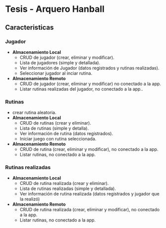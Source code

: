 # Tesis - Arquero Hanball

## Caracteristicas

### Jugador

- **Almacenamiento Local**
  - CRUD de jugador (crear, eliminar y modificar).
  - Lista de jugadores (simple y detallada).
  - Ver información de Jugador (datos registrados y rutinas realizadas).
  - Seleccionar jugador al inciar rutina.
- **Almacenamiento Remoto**
  - CRUD de jugador  (crear, eliminar y modificar) no conectado a la app.
  - Listar rutinas realizadas del jugador, no conectado a la app..

### Rutinas

- crear rutina aleatoria.
- **Almacenamiento Local**
  - CRUD de rutinas (crear y eliminar).
  - Lista de rutinas (simple y detalla).
  - Ver información de rutina (datos registrados).
  - Iniciar juego con rutina seleccionada.
- **Almacenamiento Remoto**
  - CRUD de rutina (crear, eliminar y modificar), no conectado a la app.
  - Listar rutinas, no conectado a la app.

### Rutinas realizadas

- **Almacenamiento Local**
  - CRUD de rutina realizada (crear y eliminar).
  - Lista de rutinas realizadas (simple y detallada).
  - Ver información de rutina realizada (datos registrados y jugador que la realizó)
- **Almacenamiento Remoto**
  - CRUD de rutina realizada (crear, eliminar y modificar), no conectado a la app.
  - Listar rutinas, no conectado a la app.
